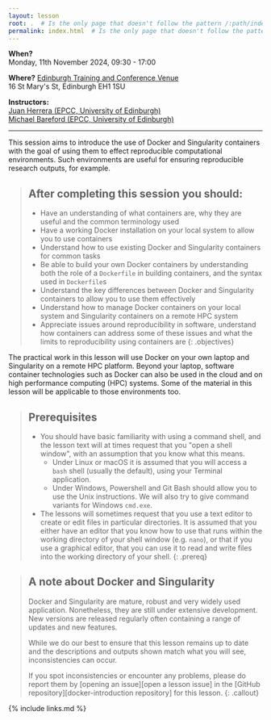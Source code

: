 ```yaml
---
layout: lesson
root: .  # Is the only page that doesn't follow the pattern /:path/index.html
permalink: index.html  # Is the only page that doesn't follow the pattern /:path/index.html
---
```


**When?**<br/>
Monday, 11th November 2024, 09:30 - 17:00

**Where?**
[Edinburgh Training and Conference Venue](https://maps.app.goo.gl/8mUyS68vVajhtoHY6)<br/> 
16 St Mary's St, Edinburgh EH1 1SU<br/>

**Instructors:**<br/>
[Juan Herrera (EPCC, University of Edinburgh)](https://www.epcc.ed.ac.uk/about-us/our-team/dr-juan-rodriguez-herrera)<br/>
[Michael Bareford (EPCC, University of Edinburgh)](https://www.epcc.ed.ac.uk/about-us/our-team/dr-michael-bareford)

<hr/>

This session aims to introduce the use of Docker and Singularity containers with the goal of using them to effect reproducible computational environments. Such environments are useful for ensuring reproducible research outputs, for example.

> ## After completing this session you should:
> - Have an understanding of what containers are, why they are useful and the common terminology used
> - Have a working Docker installation on your local system to allow you to use containers
> - Understand how to use existing Docker and Singularity containers for common tasks
> - Be able to build your own Docker containers by understanding both the role
>   of a `Dockerfile` in building containers, and the syntax used in `Dockerfile`s
> - Understand the key differences between Docker and Singularity containers to allow you to use them
>   effectively
> - Understand how to manage Docker containers on your local system and Singularity containers on a
>   remote HPC system
> - Appreciate issues around reproducibility in software, understand how 
>   containers can address some of these issues and what the limits to
>   reproducibility using containers are
{: .objectives}

The practical work in this lesson will use Docker on your own laptop and Singularity on a remote HPC platform. Beyond your laptop, software container technologies such as Docker can also be used in the cloud and on high performance computing (HPC) systems. Some of the material in this lesson will be applicable to those environments too.

> ## Prerequisites
>
> - You should have basic familiarity with using a command shell, and the lesson text will at times request that you "open a shell window", with an assumption that you know what this means.
>   - Under Linux or macOS it is assumed that you will access a `bash` shell (usually the default), using your Terminal application.
>   - Under Windows, Powershell and Git Bash should allow you to use the Unix instructions. We will also try to give command variants for Windows `cmd.exe`.
> - The lessons will sometimes request that you use a text editor to create or edit files in particular directories. It is assumed that you either have an editor that you know how to use that runs within the working directory of your shell window (e.g. `nano`), or that if you use a graphical editor, that you can use it to read and write files into the working directory of your shell.
{: .prereq}

> ## A note about Docker and Singularity
>
> Docker and Singularity are mature, robust and very widely used application. Nonetheless,
> they are still under extensive development. New versions are released regularly
> often containing a range of updates and new features.
>
> While we do our best to ensure that this lesson remains up to date and the
> descriptions and outputs shown match what you will see,
> inconsistencies can occur.
> 
> If you spot inconsistencies or encounter any problems, please do report them
> by [opening an issue][open a lesson issue] in the [GitHub repository][docker-introduction repository] 
> for this lesson.
{: .callout}

{% include links.md %}

